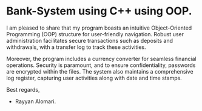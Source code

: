 # Bank-System using C++ using OOP.

I am pleased to share that my program boasts an intuitive Object-Oriented Programming (OOP) structure for user-friendly navigation. Robust user administration facilitates secure transactions such as deposits and withdrawals, with a transfer log to track these activities.

Moreover, the program includes a currency converter for seamless financial operations. Security is paramount, and to ensure confidentiality, passwords are encrypted within the files. The system also maintains a comprehensive log register, capturing user activities along with date and time stamps.

Best regards,

- Rayyan Alomari.

